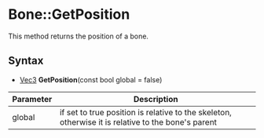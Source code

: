 # Bone::GetPosition

This method returns the position of a bone.

## Syntax

- [Vec3](Vec3.md) **GetPosition**(const bool global = false)

| Parameter | Description |
|---|---|
| global | if set to true position is relative to the skeleton, otherwise it is relative to the bone's parent |
